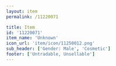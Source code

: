 ```yaml
---
layout: item
permalink: /11220071

title: Item
id: '11220071'
item_name: 'Unknown'
icon_url: 'item/icon/11250012.png'
sub_header: ['Gender: Male', 'Cosmetic']
footer: ['Untradable, Unsellable']
---
```

